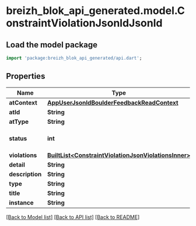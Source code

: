 # breizh_blok_api_generated.model.ConstraintViolationJsonldJsonld

## Load the model package
```dart
import 'package:breizh_blok_api_generated/api.dart';
```

## Properties
Name | Type | Description | Notes
------------ | ------------- | ------------- | -------------
**atContext** | [**AppUserJsonldBoulderFeedbackReadContext**](AppUserJsonldBoulderFeedbackReadContext.md) |  | [optional] 
**atId** | **String** |  | [optional] 
**atType** | **String** |  | [optional] 
**status** | **int** |  | [optional] [default to 422]
**violations** | [**BuiltList&lt;ConstraintViolationJsonViolationsInner&gt;**](ConstraintViolationJsonViolationsInner.md) |  | [optional] 
**detail** | **String** |  | [optional] 
**description** | **String** |  | [optional] 
**type** | **String** |  | [optional] 
**title** | **String** |  | [optional] 
**instance** | **String** |  | [optional] 

[[Back to Model list]](../README.md#documentation-for-models) [[Back to API list]](../README.md#documentation-for-api-endpoints) [[Back to README]](../README.md)


